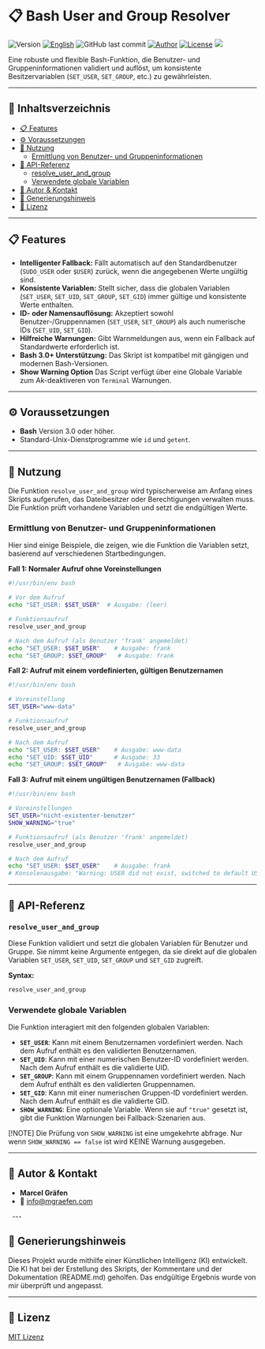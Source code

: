 # 📋 Bash User and Group Resolver

![Version](https://img.shields.io/badge/version-0.0.1-blue.svg)
[![English](https://img.shields.io/badge/Sprache-English-blue)](./README.md)
![GitHub last commit](https://img.shields.io/github/last-commit/Marcel-Graefen/Bash-INI-Parser)
[![Author](https://img.shields.io/badge/author-Marcel%20Gr%C3%A4fen-green.svg)](#-author--contact)
[![License](https://img.shields.io/badge/license-MIT-lightgrey.svg)](https://opensource.org/licenses/MIT)
![](https://komarev.com/ghpvc/?username=Marcel-Graefen)

Eine robuste und flexible Bash-Funktion, die Benutzer- und Gruppeninformationen validiert und auflöst, um konsistente Besitzervariablen (`SET_USER`, `SET_GROUP`, etc.) zu gewährleisten.

-----

## 🚀 Inhaltsverzeichnis

  * [📋 Features](#-features)
  * [⚙️ Voraussetzungen](#%EF%B8%8F-voraussetzungen)
  * [🚀 Nutzung](#-nutzung)
    * [Ermittlung von Benutzer- und Gruppeninformationen](#-ermittlung-von-benutzer--und-gruppeninformationen)
  * [📌 API-Referenz](#-api-referenz)
    * [resolve_user_and_group](#-resolve_user_and_group)
    * [Verwendete globale Variablen](#-verwendete-globale-variablen)
  * [👤 Autor & Kontakt](#-autor--kontakt)
  * [🤖 Generierungshinweis](#-generierungshinweis)
  * [📜 Lizenz](#-lizenz)

-----

## 📋 Features

  * **Intelligenter Fallback:** Fällt automatisch auf den Standardbenutzer (`SUDO_USER` oder `$USER`) zurück, wenn die angegebenen Werte ungültig sind.
  * **Konsistente Variablen:** Stellt sicher, dass die globalen Variablen (`SET_USER`, `SET_UID`, `SET_GROUP`, `SET_GID`) immer gültige und konsistente Werte enthalten.
  * **ID- oder Namensauflösung:** Akzeptiert sowohl Benutzer-/Gruppennamen (`SET_USER`, `SET_GROUP`) als auch numerische IDs (`SET_UID`, `SET_GID`).
  * **Hilfreiche Warnungen:** Gibt Warnmeldungen aus, wenn ein Fallback auf Standardwerte erforderlich ist.
  * **Bash 3.0+ Unterstützung:** Das Skript ist kompatibel mit gängigen und modernen Bash-Versionen.
  * **Show Warning Option** Das Script verfügt über eine Globale Variable zum Ak-deaktiveren von `Terminal` Warnungen.

-----

## ⚙️ Voraussetzungen

  * **Bash** Version 3.0 oder höher.
  * Standard-Unix-Dienstprogramme wie `id` und `getent`.

-----

## 🚀 Nutzung

Die Funktion `resolve_user_and_group` wird typischerweise am Anfang eines Skripts aufgerufen, das Dateibesitzer oder Berechtigungen verwalten muss. Die Funktion prüft vorhandene Variablen und setzt die endgültigen Werte.

### Ermittlung von Benutzer- und Gruppeninformationen

Hier sind einige Beispiele, die zeigen, wie die Funktion die Variablen setzt, basierend auf verschiedenen Startbedingungen.

**Fall 1: Normaler Aufruf ohne Voreinstellungen**

```bash
#!/usr/bin/env bash

# Vor dem Aufruf
echo "SET_USER: $SET_USER"  # Ausgabe: (leer)

# Funktionsaufruf
resolve_user_and_group

# Nach dem Aufruf (als Benutzer 'frank' angemeldet)
echo "SET_USER: $SET_USER"    # Ausgabe: frank
echo "SET_GROUP: $SET_GROUP"   # Ausgabe: frank
```

**Fall 2: Aufruf mit einem vordefinierten, gültigen Benutzernamen**

```bash
#!/usr/bin/env bash

# Voreinstellung
SET_USER="www-data"

# Funktionsaufruf
resolve_user_and_group

# Nach dem Aufruf
echo "SET_USER: $SET_USER"    # Ausgabe: www-data
echo "SET_UID: $SET_UID"      # Ausgabe: 33
echo "SET_GROUP: $SET_GROUP"   # Ausgabe: www-data
```

**Fall 3: Aufruf mit einem ungültigen Benutzernamen (Fallback)**

```bash
#!/usr/bin/env bash

# Voreinstellungen
SET_USER="nicht-existenter-benutzer"
SHOW_WARNING="true"

# Funktionsaufruf (als Benutzer 'frank' angemeldet)
resolve_user_and_group

# Nach dem Aufruf
echo "SET_USER: $SET_USER"    # Ausgabe: frank
# Konsolenausgabe: "Warning: USER did not exist, switched to default USER 'frank'."
```

-----

## 📌 API-Referenz

### `resolve_user_and_group`

Diese Funktion validiert und setzt die globalen Variablen für Benutzer und Gruppe. Sie nimmt keine Argumente entgegen, da sie direkt auf die globalen Variablen `SET_USER`, `SET_UID`, `SET_GROUP` und `SET_GID` zugreift.

**Syntax:**

```bash
resolve_user_and_group
```

### Verwendete globale Variablen

Die Funktion interagiert mit den folgenden globalen Variablen:

  * **`SET_USER`**: Kann mit einem Benutzernamen vordefiniert werden. Nach dem Aufruf enthält es den validierten Benutzernamen.
  * **`SET_UID`**: Kann mit einer numerischen Benutzer-ID vordefiniert werden. Nach dem Aufruf enthält es die validierte UID.
  * **`SET_GROUP`**: Kann mit einem Gruppennamen vordefiniert werden. Nach dem Aufruf enthält es den validierten Gruppennamen.
  * **`SET_GID`**: Kann mit einer numerischen Gruppen-ID vordefiniert werden. Nach dem Aufruf enthält es die validierte GID.
  * **`SHOW_WARNING`**: Eine optionale Variable. Wenn sie auf `"true"` gesetzt ist, gibt die Funktion Warnungen bei Fallback-Szenarien aus.

[!NOTE]
Die Prüfung von `SHOW_WARNING` ist eine umgekehrte abfrage. Nur wenn `SHOW_WARNING == false` ist wird KEINE Warnung ausgegeben.

-----

## 👤 Autor & Kontakt

  * **Marcel Gräfen**
  * 📧 [info@mgraefen.com](mailto:info@mgraefen.com)

  ---

## 🤖 Generierungshinweis

Dieses Projekt wurde mithilfe einer Künstlichen Intelligenz (KI) entwickelt. Die KI hat bei der Erstellung des Skripts, der Kommentare und der Dokumentation (README.md) geholfen. Das endgültige Ergebnis wurde von mir überprüft und angepasst.

-----

## 📜 Lizenz

[MIT Lizenz](https://www.google.com/search?q=LICENSE)
